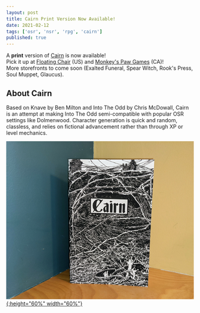 ```yaml
---
layout: post
title: Cairn Print Version Now Available!
date: 2021-02-12
tags: ['osr', 'nsr', 'rpg', 'cairn']
published: true
---
```


A **print** version of [Cairn](https://yochaigal.itch.io/cairn) is now available!  
Pick it up at [Floating Chair](https://floatingchair.club/collections/zines/products/cairn) (US) and [Monkey's Paw Games](https://monkeyspawgames.com/collections/new-arrivals/products/cairn) (CA)!  
More storefronts to come soon (Exalted Funeral, Spear Witch, Rook's Press, Soul Muppet, Glaucus).

## About Cairn
Based on Knave by Ben Milton and Into The Odd by Chris McDowall, Cairn is an attempt at making Into The Odd semi-compatible with popular OSR settings like Dolmenwood. Character generation is quick and random, classless, and relies on fictional advancement rather than through XP or level mechanics.

[![Alt text](/img/cairn/cairn-print.png "click to embiggen"){:height="60%" width="60%"}](/img/cairn/cairn-print.png)
